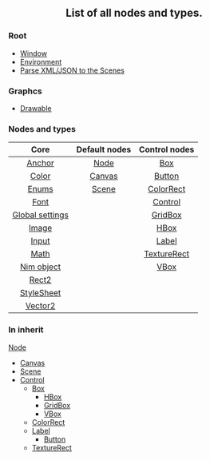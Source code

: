 <h2 align="center">
  List of all nodes and types.
</h2>

### Root
- [Window][window]
- [Environment][environment]
- [Parse XML/JSON to the Scenes][parsenode]

### Graphcs
- [Drawable][drbl]

### Nodes and types
|Core                     |Default nodes    |Control nodes       |
|:--:                     |:--:             |:--:                |
|[Anchor][anchor]         |[Node][node]     |[Box][box]          |
|[Color][color]           |[Canvas][canvas] |[Button][button]    |
|[Enums][enums]           |[Scene][scene]   |[ColorRect][clrrect]|
|[Font][font]             |                 |[Control][control]  |
|[Global settings][gsetts]|                 |[GridBox][gridbox]  |
|[Image][image]           |                 |[HBox][hbox]        |
|[Input][input]           |                 |[Label][label]      |
|[Math][math]             |                 |[TextureRect][trect]|
|[Nim object][nimobj]     |                 |[VBox][vbox]        |
|[Rect2][rect2]           |                 |                    |
|[StyleSheet][ssheet]     |                 |                    |
|[Vector2][vec2]          |                 |                    |

### In inherit
[Node][node]
-  [Canvas][canvas]
-  [Scene][scene]
-  [Control][control]
   -  [Box][box]
      -  [HBox][hbox]
      -  [GridBox][gridbox]
      -  [VBox][vbox]
   -  [ColorRect][clrrect]
   -  [Label][label]
      -  [Button][button]
   -  [TextureRect][trect]


[parsenode]:https://ethosa.github.io/toshiko/toshiko/parsenode.html
[environment]:https://ethosa.github.io/toshiko/toshiko/environment.html
[window]:https://ethosa.github.io/toshiko/toshiko/window.html

[anchor]:https://ethosa.github.io/toshiko/toshiko/core/anchor.html
[color]:https://ethosa.github.io/toshiko/toshiko/core/color.html
[enums]:https://ethosa.github.io/toshiko/toshiko/core/enums.html
[font]:https://ethosa.github.io/toshiko/toshiko/core/font.html
[gsetts]:https://ethosa.github.io/toshiko/toshiko/core/global_settings.html
[image]:https://ethosa.github.io/toshiko/toshiko/core/image.html
[input]:https://ethosa.github.io/toshiko/toshiko/core/input.html
[math]:https://ethosa.github.io/toshiko/toshiko/core/math_core.html
[nimobj]:https://ethosa.github.io/toshiko/toshiko/core/nim_object.html
[rect2]:https://ethosa.github.io/toshiko/toshiko/core/rect2.html
[ssheet]:https://ethosa.github.io/toshiko/toshiko/core/ssheet.html
[vec2]:https://ethosa.github.io/toshiko/toshiko/core/vector2.html

[drbl]:https://ethosa.github.io/toshiko/toshiko/graphics/drawable.html

[node]:https://ethosa.github.io/toshiko/toshiko/nodes/node.html
[canvas]:https://ethosa.github.io/toshiko/toshiko/nodes/canvas.html
[scene]:https://ethosa.github.io/toshiko/toshiko/nodes/scene.html

[box]:https://ethosa.github.io/toshiko/toshiko/control/box.html
[button]:https://ethosa.github.io/toshiko/toshiko/control/button.html
[clrrect]:https://ethosa.github.io/toshiko/toshiko/control/clrrect.html
[control]:https://ethosa.github.io/toshiko/toshiko/control/control.html
[gridbox]:https://ethosa.github.io/toshiko/toshiko/control/gridbox.html
[hbox]:https://ethosa.github.io/toshiko/toshiko/control/hbox.html
[label]:https://ethosa.github.io/toshiko/toshiko/control/label.html
[trect]:https://ethosa.github.io/toshiko/toshiko/control/trect.html
[vbox]:https://ethosa.github.io/toshiko/toshiko/control/vbox.html
